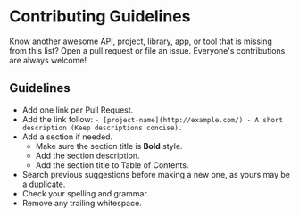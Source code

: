 # Contributing Guidelines

Know another awesome API, project, library, app, or tool that is missing from this list? Open a pull request or file an issue. Everyone's contributions are always welcome!

## Guidelines
- Add one link per Pull Request.
- Add the link follow:
`- [project-name](http://example.com/) - A short description (Keep descriptions concise).`
- Add a section if needed.
    - Make sure the section title is **Bold** style.
    - Add the section description.
    - Add the section title to Table of Contents.
- Search previous suggestions before making a new one, as yours may be a duplicate.
- Check your spelling and grammar.
- Remove any trailing whitespace.
